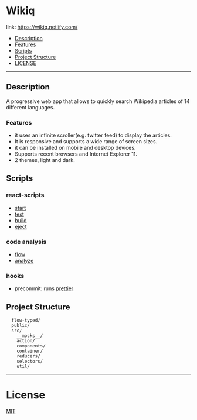# Wikiq

link: https://wikiq.netlify.com/

* [Description](#description)
* [Features](#features)
* [Scripts](#scripts)
* [Project Structure](#project-structure)
* [LICENSE](#license)

---  

## Description

A progressive web app that allows to quickly search Wikipedia articles of 14
different languages.

### Features
* it uses an infinite scroller(e.g. twitter feed) to display the articles.
* It is responsive and supports a wide range of screen sizes.
* it can be installed on mobile and desktop devices.
* Supports recent browsers and Internet Explorer 11.
* 2 themes, light and dark. 


## Scripts

### react-scripts
* [start](/CRA_README.md/#npm-start)
* [test](/CRA_README.md/#npm-test)
* [build](/CRA_README.md/#npm-build)
* [eject](/CRA_README.md/#npm-eject)

### code analysis
* [flow](https://flow.org/)
* [analyze](/CRA_README.md/#analyzing-the-bundle-size)

### hooks
* precommit: runs [prettier](https://prettier.io/)

## Project Structure

```
  flow-typed/
  public/         
  src/
    __mocks__/
    action/
    components/
    container/
    reducers/
    selectors/
    util/
```

---

# License

[MIT](/LICENSE)